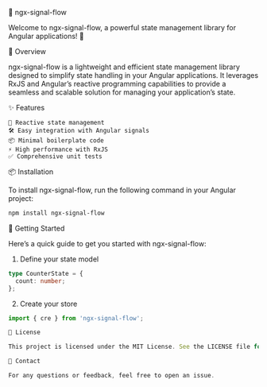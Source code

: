 🚀 ngx-signal-flow

Welcome to ngx-signal-flow, a powerful state management library for Angular applications! 🌟

📖 Overview

ngx-signal-flow is a lightweight and efficient state management library designed to simplify state handling in your Angular applications. It leverages RxJS and Angular’s reactive programming capabilities to provide a seamless and scalable solution for managing your application’s state.

✨ Features

    🔄 Reactive state management
    🛠️ Easy integration with Angular signals
    📦 Minimal boilerplate code
    ⚡ High performance with RxJS
    ✅ Comprehensive unit tests

📦 Installation

To install ngx-signal-flow, run the following command in your Angular project:
```Bash
npm install ngx-signal-flow
```

🚀 Getting Started

Here’s a quick guide to get you started with ngx-signal-flow:

1. Define your state model
```TypeScript
type CounterState = {
  count: number;
};
```

2. Create your store
```TypeScript
import { cre } from 'ngx-signal-flow';

📜 License

This project is licensed under the MIT License. See the LICENSE file for more details.

💬 Contact

For any questions or feedback, feel free to open an issue.
